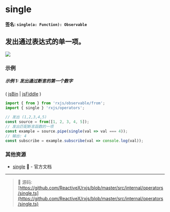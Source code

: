 # single

#### 签名: `single(a: Function): Observable`

## 发出通过表达式的单一项。

<div class="ua-ad"><a href="https://ultimateangular.com/?ref=76683_kee7y7vk"><img src="https://ultimateangular.com/assets/img/banners/ua-leader.svg"></a></div>

### 示例

##### 示例 1: 发出通过断言的第一个数字

( [jsBin](http://jsbin.com/solecibuza/1/edit?js,console) |
[jsFiddle](https://jsfiddle.net/btroncone/26r5y90s/) )

```js
import { from } from 'rxjs/observable/from';
import { single } 'rxjs/operators';

// 发出 (1,2,3,4,5)
const source = from([1, 2, 3, 4, 5]);
// 发出匹配断言函数的一项
const example = source.pipe(single(val => val === 4));
// 输出: 4
const subscribe = example.subscribe(val => console.log(val));
```

### 其他资源

* [single](http://cn.rx.js.org/class/es6/Observable.js~Observable.html#instance-method-single) :newspaper: - 官方文档

---
> :file_folder: 源码:  [https://github.com/ReactiveX/rxjs/blob/master/src/internal/operators/single.ts](https://github.com/ReactiveX/rxjs/blob/master/src/internal/operators/single.ts)
